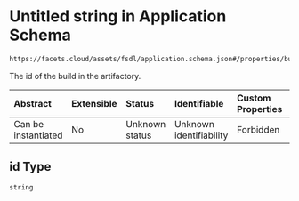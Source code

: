 # Untitled string in Application Schema

```txt
https://facets.cloud/assets/fsdl/application.schema.json#/properties/build/properties/id
```

The id of the build in the artifactory.

| Abstract            | Extensible | Status         | Identifiable            | Custom Properties | Additional Properties | Access Restrictions | Defined In                                                                        |
| :------------------ | :--------- | :------------- | :---------------------- | :---------------- | :-------------------- | :------------------ | :-------------------------------------------------------------------------------- |
| Can be instantiated | No         | Unknown status | Unknown identifiability | Forbidden         | Allowed               | none                | [application.schema.json*](../out/application.schema.json "open original schema") |

## id Type

`string`
